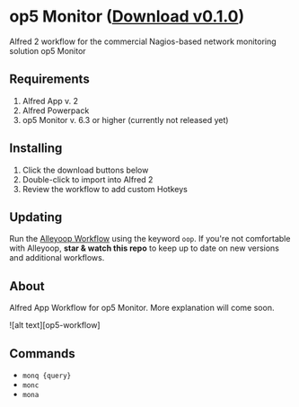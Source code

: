 op5 Monitor ([Download v0.1.0](https://raw.github.com/fibbs/alfred-op5-workflow/master/op5Monitor-workflow.alfredworkflow))
==============================

Alfred 2 workflow for the commercial Nagios-based network monitoring
solution op5 Monitor

## Requirements
1. Alfred App v. 2
1. Alfred Powerpack
1. op5 Monitor v. 6.3 or higher (currently not released yet)

## Installing
1. Click the download buttons below
2. Double-click to import into Alfred 2
3. Review the workflow to add custom Hotkeys

## Updating
Run the [Alleyoop Workflow](http://www.alfredforum.com/topic/1582-alleyoop-update-alfred-workflows/) using the keyword `oop`. If you're not comfortable with Alleyoop, **star & watch this repo** to keep up to date on new versions and additional workflows.

## About
Alfred App Workflow for op5 Monitor. More explanation will come soon.

![alt text][op5-workflow]

## Commands
- `monq {query}`
- `monc`
- `mona`

[caniuse]: ./screenshots/op5-workflow-001.png "Sample op5 Monitor query"
